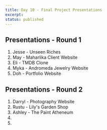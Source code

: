 ```yaml
---
title: Day 10 - Final Project Presentations
excerpt: 
status: published
---
```


## Presentations - Round 1
1. Jesse - Unseen Riches
2. May - Maharlika Client Website
3. Eli - TMDB Clone
4. Myka - Andromeda Jewelry Website
5. Doh - Portfolio Website

## Presentations - Round 2
1. Darryl - Photography Website
2. Rustu - Lily's Garden Shop
3. Ashley - The Paint Atheneum
4. 
5. 